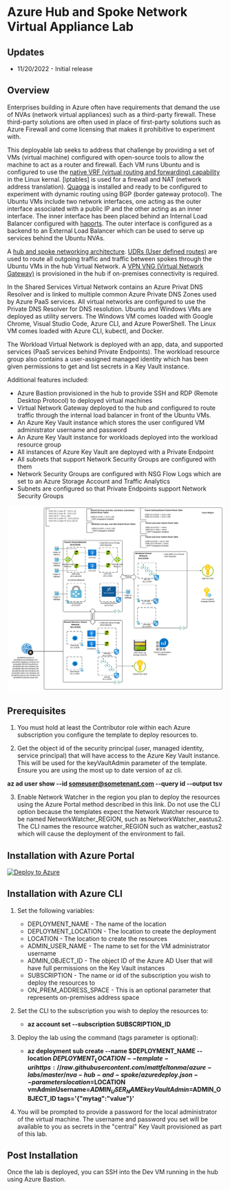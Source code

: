 # Azure Hub and Spoke Network Virtual Appliance Lab

## Updates
* 11/20/2022 - Initial release

## Overview
Enterprises building in Azure often have requirements that demand the use of NVAs (network virtual appliances) such as a third-party firewall. These third-party solutions are often used in place of first-party solutions such as Azure Firewall and come licensing that makes it prohibitive to experiment with.

This deployable lab seeks to address that challenge by providing a set of VMs (virtual machine) configured with open-source tools to allow the machine to act as a router and firewall. Each VM runs Ubuntu and is configured to use the [native VRF (virtual routing and forwarding) capability](https://www.kernel.org/doc/html/latest/networking/vrf.html) in the Linux kernal. [iptables] is used for a firewall and NAT (network address translation). [Quagga](https://www.nongnu.org/quagga/) is installed and ready to be configured to experiment with dynamic routing using BGP (border gateway protocol). The Ubuntu VMs include two network interfaces, one acting as the outer interface associated with a public IP and the other acting as an inner interface. The inner interface has been placed behind an Internal Load Balancer configured with [haports](https://learn.microsoft.com/en-us/azure/load-balancer/load-balancer-ha-ports-overview). The outer interface is configured as a backend to an External Load Balancer which can be used to serve up services behind the Ubuntu NVAs.

A [hub and spoke networking architecture](https://docs.microsoft.com/en-us/azure/architecture/reference-architectures/hybrid-networking/hub-spoke?tabs=cli). [UDRs (User defined routes)](https://docs.microsoft.com/en-us/azure/virtual-network/virtual-networks-udr-overview#user-defined) are used to route all outgoing traffic and traffic between spokes through the Ubuntu VMs in the hub Virtual Network. A [VPN VNG (Virtual Network Gateway)](https://learn.microsoft.com/en-us/azure/vpn-gateway/vpn-gateway-about-vpngateways) is provisioned in the hub if on-premises connectivity is required.

In the Shared Services Virtual Network contains an Azure Privat DNS Resolver and is linked to multiple common Azure Private DNS Zones used by Azure PaaS services. All virtual networks are configured to use the Private DNS Resolver for DNS resolution. Ubuntu and Windows VMs are deployed as utility servers. The Windows VM comes loaded with Google Chrome, Visual Studio Code, Azure CLI, and Azure PowerShell. The Linux VM comes loaded with Azure CLI, kubectl, and Docker. 

The Workload Virtual Network is deployed with an app, data, and supported services (PaaS services behind Private Endpoints). The workload resource group also contains a user-assigned managed identity which has been given permissions to get and list secrets in a Key Vault instance.

Additional features included:

* Azure Bastion provisioned in the hub to provide SSH and RDP (Remote Desktop Protocol) to deployed virtual machines
* Virtual Network Gateway deployed to the hub and configured to route traffic through the internal load balancer in front of the Ubuntu VMs.
* An Azure Key Vault instance which stores the user configured VM administrator username and password
* An Azure Key Vault instance for workloads deployed into the workload resource group
* All instances of Azure Key Vault are deployed with a Private Endpoint
* All subnets that support Network Security Groups are configured with them
* Network Security Groups are configured with NSG Flow Logs which are set to an Azure Storage Account and Traffic Analytics
* Subnets are configured so that Private Endpoints support Network Security Groups

![lab image](images/lab_image.svg)

## Prerequisites
1. You must hold at least the Contributor role within each Azure subscription you configure the template to deploy resources to.

2. Get the object id of the security principal (user, managed identity, service principal) that will have access to the Azure Key Vault instance. This will be used for the keyVaultAdmin parameter of the template. Ensure you are using the most up to date version of az cli.

**az ad user show --id someuser@sometenant.com --query id --output tsv**

3. Enable Network Watcher in the region you plan to deploy the resources using the Azure Portal method described in this link. Do not use the CLI option because the templates expect the Network Watcher resource to be named NetworkWatcher_REGION, such as NetworkWatcher_eastus2. The CLI names the resource watcher_REGION such as watcher_eastus2 which will cause the deployment of the environment to fail.

## Installation with Azure Portal

[![Deploy to Azure](https://aka.ms/deploytoazurebutton)](https://portal.azure.com/#create/Microsoft.Template/uri/https%3A%2F%2Fraw.githubusercontent.com%2Fmattfeltonma%2Fazure-labs%2Fmaster%2Fhub-and-spoke%2Fazuredeploy.json)

## Installation with Azure CLI
1. Set the following variables:
   * DEPLOYMENT_NAME - The name of the location
   * DEPLOYMENT_LOCATION - The location to create the deployment
   * LOCATION - The location to create the resources
   * ADMIN_USER_NAME - The name to set for the VM administrator username
   * ADMIN_OBJECT_ID - The object ID of the Azure AD User that will have full permissions on the Key Vault instances
   * SUBSCRIPTION - The name or id of the subscription you wish to deploy the resources to
   * ON_PREM_ADDRESS_SPACE - This is an optional parameter that represents on-premises address space

2. Set the CLI to the subscription you wish to deploy the resources to:

   * **az account set --subscription SUBSCRIPTION_ID**

4. Deploy the lab using the command (tags parameter is optional): 

   * **az deployment sub create --name $DEPLOYMENT_NAME --location $DEPLOYMENT_LOCATION --template-uri https://raw.githubusercontent.com/mattfeltonma/azure-labs/master/nva-hub-and-spoke/azuredeploy.json --parameters location=$LOCATION vmAdminUsername=$ADMIN_USER_NAME keyVaultAdmin=$ADMIN_OBJECT_ID tags='{"mytag":"value"}'**

3.  You will be prompted to provide a password for the local administrator of the virtual machine. The username and password you set will be available to you as secrets in the "central" Key Vault provisioned as part of this lab.

## Post Installation
Once the lab is deployed, you can SSH into the Dev VM running in the hub using Azure Bastion.


